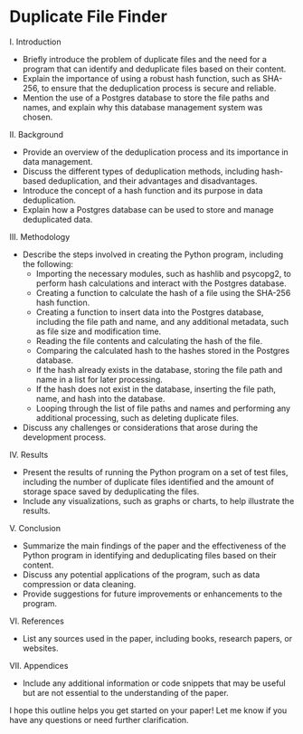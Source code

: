 # Duplicate File Finder

I. Introduction

* Briefly introduce the problem of duplicate files and the need for a program that can identify and deduplicate files based on their content.
* Explain the importance of using a robust hash function, such as SHA-256, to ensure that the deduplication process is secure and reliable.
* Mention the use of a Postgres database to store the file paths and names, and explain why this database management system was chosen.

II. Background

* Provide an overview of the deduplication process and its importance in data management.
* Discuss the different types of deduplication methods, including hash-based deduplication, and their advantages and disadvantages.
* Introduce the concept of a hash function and its purpose in data deduplication.
* Explain how a Postgres database can be used to store and manage deduplicated data.

III. Methodology

* Describe the steps involved in creating the Python program, including the following:
	+ Importing the necessary modules, such as hashlib and psycopg2, to perform hash calculations and interact with the Postgres database.
	+ Creating a function to calculate the hash of a file using the SHA-256 hash function.
	+ Creating a function to insert data into the Postgres database, including the file path and name, and any additional metadata, such as file size and modification time.
	+ Reading the file contents and calculating the hash of the file.
	+ Comparing the calculated hash to the hashes stored in the Postgres database.
	+ If the hash already exists in the database, storing the file path and name in a list for later processing.
	+ If the hash does not exist in the database, inserting the file path, name, and hash into the database.
	+ Looping through the list of file paths and names and performing any additional processing, such as deleting duplicate files.
* Discuss any challenges or considerations that arose during the development process.

IV. Results

* Present the results of running the Python program on a set of test files, including the number of duplicate files identified and the amount of storage space saved by deduplicating the files.
* Include any visualizations, such as graphs or charts, to help illustrate the results.

V. Conclusion

* Summarize the main findings of the paper and the effectiveness of the Python program in identifying and deduplicating files based on their content.
* Discuss any potential applications of the program, such as data compression or data cleaning.
* Provide suggestions for future improvements or enhancements to the program.

VI. References

* List any sources used in the paper, including books, research papers, or websites.

VII. Appendices

* Include any additional information or code snippets that may be useful but are not essential to the understanding of the paper.

I hope this outline helps you get started on your paper! Let me know if you have any questions or need further clarification.